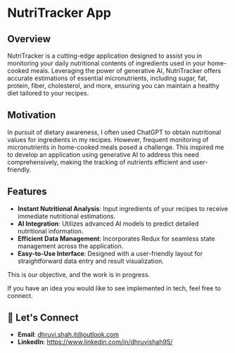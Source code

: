 
# NutriTracker App

## Overview

NutriTracker is a cutting-edge application designed to assist you in monitoring your daily nutritional contents of ingredients used in your home-cooked meals. Leveraging the power of generative AI, NutriTracker offers accurate estimations of essential micronutrients, including sugar, fat, protein, fiber, cholesterol, and more, ensuring you can maintain a healthy diet tailored to your recipes.

## Motivation

In pursuit of dietary awareness, I often used ChatGPT to obtain nutritional values for ingredients in my recipes. However, frequent monitoring of micronutrients in home-cooked meals posed a challenge. This inspired me to develop an application using generative AI to address this need comprehensively, making the tracking of nutrients efficient and user-friendly.

## Features

- **Instant Nutritional Analysis**: Input ingredients of your recipes to receive immediate nutritional estimations.
- **AI Integration**: Utilizes advanced AI models to predict detailed nutritional information.
- **Efficient Data Management**: Incorporates Redux for seamless state management across the application.
- **Easy-to-Use Interface**: Designed with a user-friendly layout for straightforward data entry and result visualization.

This is our objective, and the work is in progress.

If you have an idea you would like to see implemented in tech, feel free to connect. 

## 📨 Let's Connect

- **Email**: dhruvi.shah.it@outlook.com
- **LinkedIn**: https://www.linkedin.com/in/dhruvishah95/
